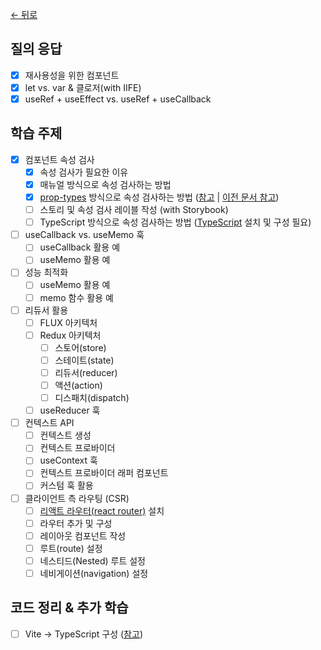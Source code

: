 [← 뒤로](../README.md)

## 질의 응답

- [x] 재사용성을 위한 컴포넌트
- [x] let vs. var & 클로저(with IIFE)
- [x] useRef + useEffect vs. useRef + useCallback

## 학습 주제

- [x] 컴포넌트 속성 검사
  - [x] 속성 검사가 필요한 이유
  - [x] 매뉴얼 방식으로 속성 검사하는 방법
  - [x] [prop-types](https://www.npmjs.com/package/prop-types) 방식으로 속성 검사하는 방법 ([참고](https://react.dev/reference/react/Component#static-proptypes) | [이전 문서 참고](https://ko.legacy.reactjs.org/docs/typechecking-with-proptypes.html#gatsby-focus-wrapper))
  - [ ] 스토리 및 속성 검사 레이블 작성 (with Storybook)
  - [ ] TypeScript 방식으로 속성 검사하는 방법 ([TypeScript](https://typescriptlang.org) 설치 및 구성 필요)
- [ ] useCallback vs. useMemo 훅
  - [ ] useCallback 활용 예
  - [ ] useMemo 활용 예
- [ ] 성능 최적화
  - [ ] useMemo 활용 예
  - [ ] memo 함수 활용 예
- [ ] 리듀서 활용
  - [ ] FLUX 아키텍처
  - [ ] Redux 아키텍처
    - [ ] 스토어(store)
    - [ ] 스테이트(state)
    - [ ] 리듀서(reducer)
    - [ ] 액션(action)
    - [ ] 디스패치(dispatch)
  - [ ] useReducer 훅
- [ ] 컨텍스트 API
  - [ ] 컨텍스트 생성
  - [ ] 컨텍스트 프로바이더
  - [ ] useContext 훅
  - [ ] 컨텍스트 프로바이더 래퍼 컴포넌트
  - [ ] 커스텀 훅 활용
- [ ] 클라이언트 측 라우팅 (CSR)
  - [ ] [리액트 라우터(react router)](https://reactrouter.com/) 설치
  - [ ] 라우터 추가 및 구성
  - [ ] 레이아웃 컴포넌트 작성
  - [ ] 루트(route) 설정
  - [ ] 네스티드(Nested) 루트 설정
  - [ ] 네비게이션(navigation) 설정

## 코드 정리 & 추가 학습

- [ ] Vite → TypeScript 구성 ([참고](https://www.notion.so/euid/TypeScript-8dbbc74b79344dc8b048d98bfe34a3f3?pvs=4))

